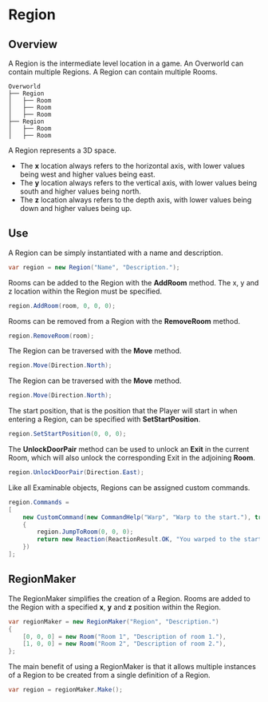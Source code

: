 ﻿# Region

## Overview

A Region is the intermediate level location in a game. An Overworld can contain multiple Regions. A Region can contain multiple Rooms.

```
Overworld
├── Region
│   ├── Room
│   ├── Room
│   ├── Room
├── Region
│   ├── Room
│   ├── Room
```

A Region represents a 3D space. 
* The **x** location always refers to the horizontal axis, with lower values being west and higher values being east.
* The **y** location always refers to the vertical axis, with lower values being south and higher values being north.
* The **z** location always refers to the depth axis, with lower values being down and higher values being up.

## Use

A Region can be simply instantiated with a name and description.

```csharp
var region = new Region("Name", "Description.");
```

Rooms can be added to the Region with the **AddRoom** method. The x, y and z location within the Region must be specified.

```csharp
region.AddRoom(room, 0, 0, 0);
```

Rooms can be removed from a Region with the **RemoveRoom** method.

```csharp
region.RemoveRoom(room);
```

The Region can be traversed with the **Move** method.

```csharp
region.Move(Direction.North);
```

The Region can be traversed with the **Move** method.

```csharp
region.Move(Direction.North);
```

The start position, that is the position that the Player will start in when entering a Region, can be specified with **SetStartPosition**.

```csharp
region.SetStartPosition(0, 0, 0);
```

The **UnlockDoorPair** method can be used to unlock an **Exit** in the current Room, which will also unlock the corresponding Exit in the adjoining **Room**.
```csharp
region.UnlockDoorPair(Direction.East);
```

Like all Examinable objects, Regions can be assigned custom commands.

```csharp
region.Commands =
[
    new CustomCommand(new CommandHelp("Warp", "Warp to the start."), true, (game, args) =>
    {
        region.JumpToRoom(0, 0, 0);
        return new Reaction(ReactionResult.OK, "You warped to the start.");
    })
];
```

## RegionMaker

The RegionMaker simplifies the creation of a Region. Rooms are added to the Region with a specified **x**, **y** and **z** position within the Region.

```csharp
var regionMaker = new RegionMaker("Region", "Description.")
{
    [0, 0, 0] = new Room("Room 1", "Description of room 1."),
    [1, 0, 0] = new Room("Room 2", "Description of room 2."),
};
```

The main benefit of using a RegionMaker is that it allows multiple instances of a Region to be created from a single definition of a Region.

```csharp
var region = regionMaker.Make();
```





